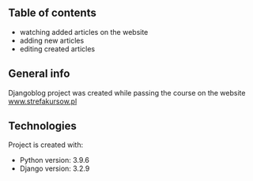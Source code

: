 ## Table of contents

* watching added articles on the website
* adding new articles
* editing created articles 

## General info
Djangoblog project was created while passing the course on the website www.strefakursow.pl

## Technologies
Project is created with:
* Python version: 3.9.6
* Django version: 3.2.9
